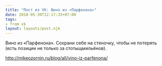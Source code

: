```yaml
---
title: "Пост из VK: Вино из «Парфенона»"
date: 2018-05-30T12:17:33+07:00
tags:
- from vk
layout: layouts/post.njk
---
```

Вино из «Парфенона». Сохрани себе на стеночку, чтобы не потерять (есть позиции не только за стотыщмильёнов). 

http://mikeozornin.ru/blog/all/vino-iz-parfenona/
